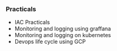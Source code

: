 ### Practicals

- IAC Practicals
- Monitoring and logging using graffana
- Monitoring and logging on kubernetes
- Devops life cycle using GCP

